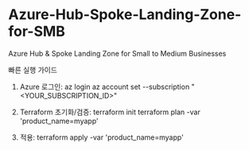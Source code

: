 # Azure-Hub-Spoke-Landing-Zone-for-SMB
Azure Hub &amp; Spoke Landing Zone for Small to Medium Businesses

빠른 실행 가이드

1. Azure 로그인:
az login
az account set --subscription "<YOUR_SUBSCRIPTION_ID>"


2. Terraform 초기화/검증:
terraform init
terraform plan -var 'product_name=myapp'


3. 적용:
terraform apply -var 'product_name=myapp'
